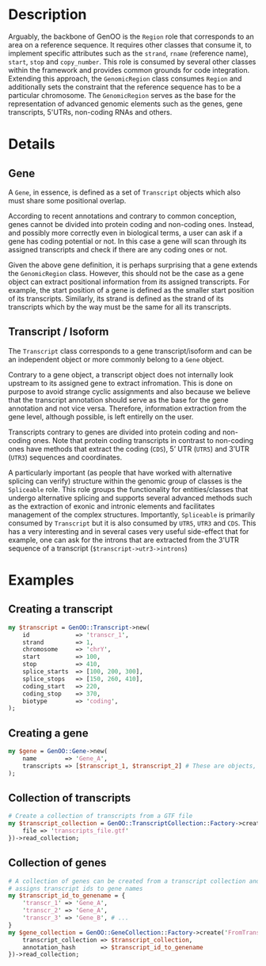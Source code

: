 # Description
Arguably, the backbone of GenOO is the `Region` role that corresponds to an area on a reference sequence. It requires other classes that consume it, to implement specific attributes such as the `strand`, `rname` (reference name), `start`, `stop` and `copy_number`. This role is consumed by several other classes within the framework and provides common grounds for code integration. Extending this approach, the `GenomicRegion` class consumes `Region` and additionally sets the constraint that the reference sequence has to be a particular chromosome. The `GenomicRegion` serves as the base for the representation of advanced genomic elements such as the genes, gene transcripts, 5'UTRs, non-coding RNAs and others.

# Details
## Gene
A `Gene`, in essence, is defined as a set of `Transcript` objects which also must share some positional overlap.

According to recent annotations and contrary to common conception, genes cannot be divided into protein coding and non-coding ones. Instead, and possibly more correctly even in biological terms, a user can ask if a gene has coding potential or not. In this case a gene will scan through its assigned transcripts and check if there are any coding ones or not.

Given the above gene definition, it is perhaps surprising that a gene extends the `GenomicRegion` class. However, this should not be the case as a gene object can extract positional information from its assigned transcripts. For example, the start position of a gene is defined as the smaller start position of its transcripts. Similarly, its strand is defined as the strand of its transcripts which by the way must be the same for all its transcripts.

## Transcript / Isoform
The `Transcript` class corresponds to a gene transcript/isoform and can be an independent object or more commonly belong to a `Gene` object.

Contrary to a gene object, a transcript object does not internally look upstream to its assigned gene to extract infromation. This is done on purpose to avoid strange cyclic assignments and also because we believe that the transcript annotation should serve as the base for the gene annotation and not vice versa. Therefore, information extraction from the gene level, although possible, is left entirelly on the user.

Transcripts contrary to genes are divided into protein coding and non-coding ones. Note that protein coding transcripts in contrast to non-coding ones have methods that extract the coding (`CDS`), 5’ UTR (`UTR5`) and 3’UTR (`UTR3`) sequences and coordinates.

A particularly important (as people that have worked with alternative splicing can verify) structure within the genomic group of classes is the `Spliceable` role. This role groups the functionality for entities/classes that undergo alternative splicing and supports several advanced methods such as the extraction of exonic and intronic elements and facilitates management of the complex structures. Importantly, `Spliceable` is primarily consumed by `Transcript` but it is also consumed by `UTR5`, `UTR3` and `CDS`. This has a very interesting and in several cases very useful side-effect that for example, one can ask for the introns that are extracted from the 3'UTR sequence of a transcript (`$transcript->utr3->introns`)

# Examples
## Creating a transcript
```perl
my $transcript = GenOO::Transcript->new(
    id             => 'transcr_1',
    strand         => 1,
    chromosome     => 'chrY',
    start          => 100,
    stop           => 410,
    splice_starts  => [100, 200, 300],
    splice_stops   => [150, 260, 410],
    coding_start   => 220,
    coding_stop    => 370,
    biotype        => 'coding',
);
```

## Creating a gene
```perl
my $gene = GenOO::Gene->new(
	name        => 'Gene_A',
	transcripts => [$transcript_1, $transcript_2] # These are objects, not transcript ids
);
```

## Collection of transcripts
```perl
# Create a collection of transcripts from a GTF file
my $transcript_collection = GenOO::TranscriptCollection::Factory->create('GTF', {
    file => 'transcripts_file.gtf'
})->read_collection;
```

## Collection of genes
```perl
# A collection of genes can be created from a transcript collection and from a hash that
# assigns transcript ids to gene names
my $transcript_id_to_genename = {
    'transcr_1' => 'Gene_A',
    'transcr_2' => 'Gene_A',
    'transcr_3' => 'Gene_B', # ...
}
my $gene_collection = GenOO::GeneCollection::Factory->create('FromTranscriptCollection', {
    transcript_collection => $transcript_collection,
    annotation_hash       => $transcript_id_to_genename
})->read_collection;
```